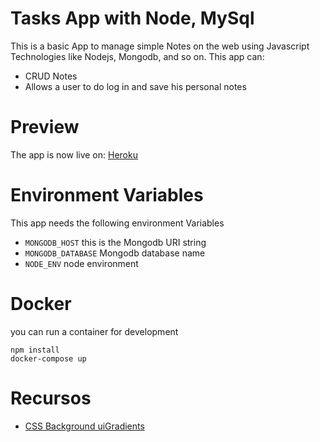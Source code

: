 # Tasks App with Node, MySql
This is a basic App to manage simple Notes on the web using Javascript Technologies like Nodejs, Mongodb, and so on.
This app can:
- CRUD Notes
- Allows a user to do log in and save his personal notes

# Preview

The app is now live on: [Heroku](https://mmnotesapp.herokuapp.com/)


# Environment Variables
This app needs the following environment Variables
* `MONGODB_HOST` this is the Mongodb URI string
* `MONGODB_DATABASE` Mongodb database name
* `NODE_ENV` node environment

# Docker
you can run a container for development
```
npm install 
docker-compose up 
```

# Recursos
* [CSS Background uiGradients](https://uigradients.com/#Dull)
